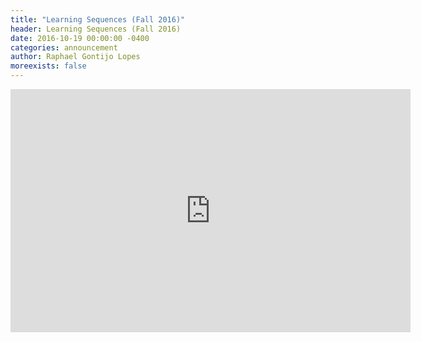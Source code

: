 ```yaml
---
title: "Learning Sequences (Fall 2016)"
header: Learning Sequences (Fall 2016)
date: 2016-10-19 00:00:00 -0400
categories: announcement
author: Raphael Gontijo Lopes
moreexists: false
---
```

<!-- embedded slides should have width="640" height="389" -->
<iframe src="https://docs.google.com/presentation/d/1zsG-E25JwMNBvkiuUxCqjFgEbFqe9kFcZ0tsbhlHXao/embed?start=false&loop=false&delayms=3000" frameborder="0" width="640" height="389" allowfullscreen="true" mozallowfullscreen="true" webkitallowfullscreen="true"></iframe>
